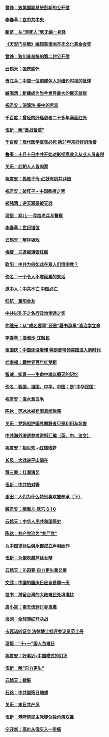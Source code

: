 #### [曾铮：致美国副总统彭斯的公开信](../pages/nsc993/n10779942.md?t=10130334) 

#### [李春草：哀中共中央](../pages/nsc993/n10778921.md?t=10130334) 

#### [新苗：从“活死人”到无病一身轻](../pages/nsc993/n10778538.md?t=10130334) 

#### [《天安门杀戮》编辑获澳洲齐氏文化基金会奖](../pages/nsc993/n10777219.md?t=10130334) 

#### [曾铮：致川普总统的第二封公开信](../pages/nsc993/n10777329.md?t=10130334) 

#### [云鹤天：国庆感怀](../pages/nsc993/n10775823.md?t=10130334) 

#### [贺江兵：中国一位前媒体人对纽约时报的批评](../pages/nsc993/n10776626.md?t=10130334) 

#### [臧海清：新疆成为当今世界最大的露天监狱](../pages/nsc993/n10775817.md?t=10130334) 

#### [祝君安：浣溪沙‧美中的苦恋](../pages/nsc993/n10775813.md?t=10130334) 

#### [千百度：曾经的肝癌患者二十多年满面红光](../pages/nsc993/n10775728.md?t=10130334) 

#### [伍新：解“备战备荒”](../pages/nsc993/n10773928.md?t=10130334) 

#### [千百度：现代医学宣告必死 她21年来好好的活着](../pages/nsc993/n10773703.md?t=10130334) 

#### [鲁泰：十月十日中共开始对影视高收入从业人员查税](../pages/nsc993/n10773444.md?t=10130334) 

#### [关乐：红朝人人皆肉票](../pages/nsc993/n10773429.md?t=10130334) 

#### [祝君安：捣练子令‧红妖有奶并非娘](../pages/nsc993/n10773412.md?t=10130334) 

#### [祝君安：破阵子 • 中国教授之苦](../pages/nsc993/n10772347.md?t=10130334) 

#### [郑纯清：逆天邪恶被天戏](../pages/nsc993/n10772339.md?t=10130334) 

#### [理悟：弃儿──写给老兵与警察](../pages/nsc993/n10772337.md?t=10130334) 

#### [李春草：世纪错位](../pages/nsc993/n10768198.md?t=10130334) 

#### [云鹤天：解样板戏](../pages/nsc993/n10768193.md?t=10130334) 

#### [梅绽：三退摧涛毁红船](../pages/nsc993/n10768163.md?t=10130334) 

#### [欧阳：中共为何如此在意人们信宗教？](../pages/nsc993/n10768144.md?t=10130334) 

#### [佚名：一个令人不寒而栗的笑话](../pages/nsc993/n10768061.md?t=10130334) 

#### [道中人：中共不亡 中国必亡](../pages/nsc993/n10768017.md?t=10130334) 

#### [归航：重阳会友](../pages/nsc993/n10767544.md?t=10130334) 

#### [中共以孔子之名行政治渗透之实](../pages/nsc993/n10767697.md?t=10130334) 

#### [仲维光：从“成名要早”还是“著书忌早”谈治学立命](../pages/nsc993/n10767650.md?t=10130334) 

#### [李春草：浪淘沙‧江贼民](../pages/nsc993/n10767480.md?t=10130334) 

#### [张国庆：中国还没看懂 特朗普带领美国进入新时代](../pages/nsc993/n10764224.md?t=10130334) 

#### [桂南福：霸世界百年红梦断](../pages/nsc993/n10762380.md?t=10130334) 

#### [智诚：知青——生命中难以磨灭的记忆](../pages/nsc993/n10762372.md?t=10130334) 

#### [佚名：我国，祖国，中华，中国：是“中华民国”](../pages/nsc993/n10762366.md?t=10130334) 

#### [祝君安：温水煮五毛](../pages/nsc993/n10762362.md?t=10130334) 

#### [陈达：范冰冰被罚消息闻后感](../pages/nsc993/n10760142.md?t=10130334) 

#### [关乐：党妈袒护国外撒野者只是利用与坑害](../pages/nsc993/n10760019.md?t=10130334) 

#### [中共海外渗透参考资料汇编（英、中、法文）](../pages/nsc993/n10756055.md?t=10130334) 

#### [祝君安：相见欢  •  红楼残梦](../pages/nsc993/n10757542.md?t=10130334) 

#### [长风：大戏进平山姆在](../pages/nsc993/n10757155.md?t=10130334) 

#### [蒋三秦：红潮演艺](../pages/nsc993/n10756736.md?t=10130334) 

#### [伍新：中共怕对等](../pages/nsc993/n10754812.md?t=10130334) 

#### [谢田：人们为什么特别喜欢被奉承（下）](../pages/nsc993/n10755072.md?t=10130334) 

#### [祋君安：眼眉儿‧妖穴 6 1 0](../pages/nsc993/n10754802.md?t=10130334) 

#### [云鹤天：中华人民共和国简史](../pages/nsc993/n10753546.md?t=10130334) 

#### [陈达：共产党沦为“共尸党”](../pages/nsc993/n10753506.md?t=10130334) 

#### [为中国律师后俱乐部成立声明而作](../pages/nsc993/n10753359.md?t=10130334) 

#### [伍新：为倒吹葫芦丝女辩](../pages/nsc993/n10753300.md?t=10130334) 

#### [云鹤天：沁园春‧自力更生重又提](../pages/nsc993/n10752681.md?t=10130334) 

#### [文武：中国的国庆日应该是哪一天](../pages/nsc993/n10752564.md?t=10130334) 

#### [投书：滞留台湾的大陆难民处境堪忧](../pages/nsc993/n10751122.md?t=10130334) 

#### [周小棠：奉天伐罪讨赤鬼檄](../pages/nsc993/n10749279.md?t=10130334) 

#### [海网：全球漂红开决战](../pages/nsc993/n10747774.md?t=10130334) 

#### [卡瓦诺听证会 法律博士批评参议员范士丹](../pages/nsc993/n10748504.md?t=10130334) 

#### [理悟：“十•一”国人苦难日](../pages/nsc993/n10747763.md?t=10130334) 

#### [祝君安：好事近•中国模式的幻灭](../pages/nsc993/n10747755.md?t=10130334) 

#### [伍新：解“自力更生”](../pages/nsc993/n10747744.md?t=10130334) 

#### [云鹤天：栽赃](../pages/nsc993/n10747735.md?t=10130334) 

#### [石铭：中共国殇日随想](../pages/nsc993/n10747202.md?t=10130334) 

#### [关乐：末日共产风](../pages/nsc993/n10745398.md?t=10130334) 

#### [伍新：港府禁民主党疑似独角演双簧](../pages/nsc993/n10745393.md?t=10130334) 

#### [宁开新：高价从俄买入一带瘟](../pages/nsc993/n10745381.md?t=10130334) 

